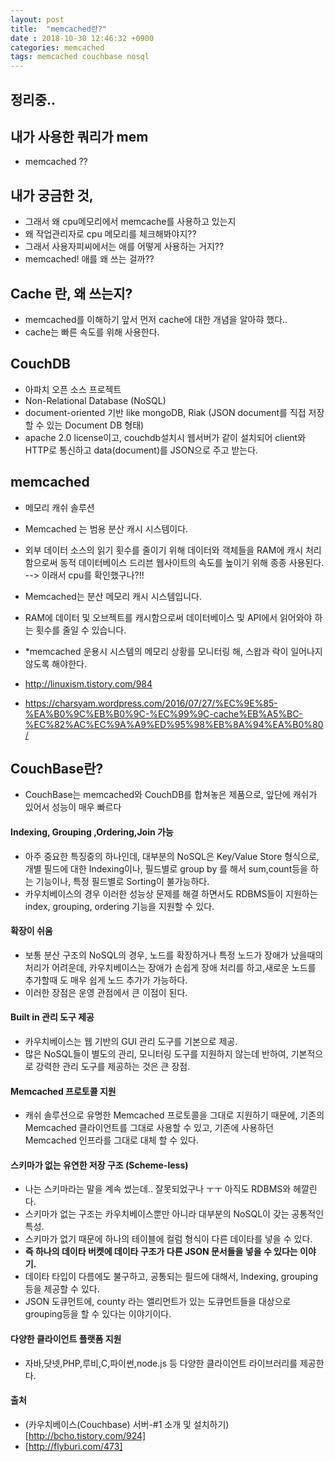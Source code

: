 ```yaml
---
layout: post
title:  "memcached란?"
date : 2018-10-30 12:46:32 +0900
categories: memcached
tags: memcached couchbase nosql
---
```


## 정리중..

## 내가 사용한 쿼리가 mem
- memcached ??

## 내가 궁금한 것,
- 그래서 왜 cpu메모리에서 memcache를 사용하고 있는지
- 왜 작업관리자로 cpu 메모리를 체크해봐야지??
- 그래서 사용자피씨에서는 애를 어떻게 사용하는 거지??
- memcached! 애를 왜 쓰는 걸까??

## Cache 란, 왜 쓰는지?
- memcached를 이해하기 앞서 먼저 cache에 대한 개념을 알아햐 했다..
- cache는 빠른 속도를 위해 사용한다. 

## CouchDB
- 아파치 오픈 소스 프로젝트
- Non-Relational Database (NoSQL)
- document-oriented 기반 like mongoDB, Riak (JSON document를 직접 저장할 수 있는 Document DB 형태)
- apache 2.0 license이고, couchdb설치시 웹서버가 같이 설치되어 client와 HTTP로 통신하고 data(document)를 JSON으로 주고 받는다.


## memcached
- 메모리 캐쉬 솔루션
- Memcached 는 범용 분산 캐시 시스템이다. 
- 외부 데이터 소스의 읽기 횟수를 줄이기 위해 데이터와 객체들을 RAM에 캐시 처리함으로써 동적 데이터베이스 드리븐 웹사이트의 속도를 높이기 위해 종종 사용된다. --> 이래서 cpu를 확인했구나?!!
- Memcached는 분산 메모리 캐시 시스템입니다. 
- RAM에 데이터 및 오브젝트를 캐시함으로써 데이터베이스 및 API에서 읽어와야 하는 횟수를 줄일 수 있습니다.
- *memcached 운용시 시스템의 메모리 상황를 모니터링 해, 스왑과 락이 일어나지 않도록 해야한다.

- http://linuxism.tistory.com/984
- https://charsyam.wordpress.com/2016/07/27/%EC%9E%85-%EA%B0%9C%EB%B0%9C-%EC%99%9C-cache%EB%A5%BC-%EC%82%AC%EC%9A%A9%ED%95%98%EB%8A%94%EA%B0%80/


## CouchBase란? 
- CouchBase는 memcached와 CouchDB를 합쳐놓은 제품으로, 앞단에 캐쉬가 있어서 성능이 매우 빠르다

#### Indexing, Grouping ,Ordering,Join 가능
- 아주 중요한 특징중의 하나인데, 대부분의 NoSQL은 Key/Value Store 형식으로, 개별 필드에 대한 Indexing이나, 필드별로 group by 를 해서 sum,count등을 하는 기능이나, 특정 필드별로 Sorting이 불가능하다. 
- 카우치베이스의 경우 이러한 성능상 문제를 해결 하면서도 RDBMS들이 지원하는 index, grouping, ordering 기능을 지원할 수 있다. 

#### 확장이 쉬움
- 보통 분산 구조의 NoSQL의 경우, 노드를 확장하거나 특정 노드가 장애가 났을때의 처리가 어려운데, 카우치베이스는 장애가 손쉽게 장애 처리를 하고,새로운 노드를 추가할때 도 매우 쉽게 노드 추가가 가능하다. 
- 이러한 장점은 운영 관점에서 큰 이점이 된다.

#### Built in 관리 도구 제공
- 카우치베이스는 웹 기반의 GUI 관리 도구를 기본으로 제공.
- 많은 NoSQL들이 별도의 관리, 모니터링 도구를 지원하지 않는데 반하여, 기본적으로 강력한 관리 도구를 제공하는 것은 큰 장점.

#### Memcached 프로토콜 지원
- 캐쉬 솔루션으로 유명한 Memcached 프로토콜을 그대로 지원하기 때문에, 기존의 Memcached 클라이언트를 그대로 사용할 수 있고, 기존에 사용하던 Memcached 인프라를 그대로 대체 할 수 있다.

#### 스키마가 없는 유연한 저장 구조 (Scheme-less)
- 나는 스키마라는 말을 계속 썼는데.. 잘못되었구나 ㅜㅜ 아직도 RDBMS와 헤깔린다.
- 스키마가 없는 구조는 카우치베이스뿐만 아니라 대부분의 NoSQL이 갖는 공통적인 특성.
- 스키마가 없기 때문에 하나의 테이블에 컬럼 형식이 다른 데이타를 넣을 수 있다. 
- **즉 하나의 데이타 버켓에 데이타 구조가 다른 JSON 문서들을 넣을 수 있다는 이야기.**
- 데이타 타입이 다름에도 불구하고, 공통되는 필드에 대해서, Indexing, grouping 등을 제공할 수 있다. 
- JSON 도큐먼트에, county 라는 앨리먼트가 있는 도큐먼트들을 대상으로 grouping등을 할 수 있다는 이야기이다.

#### 다양한 클라이언트 플랫폼 지원
- 자바,닷넷,PHP,루비,C,파이썬,node.js 등 다양한 클라이언트 라이브러리를 제공한다. 

#### 출처
- (카우치베이스(Couchbase) 서버-#1 소개 및 설치하기)[http://bcho.tistory.com/924]
- [http://flyburi.com/473]

